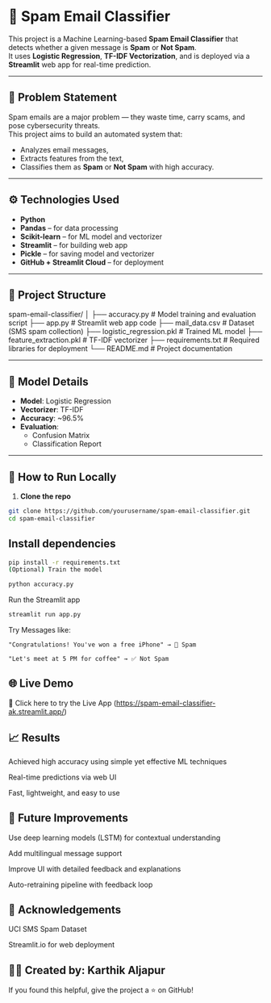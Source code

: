 # 📩 Spam Email Classifier

This project is a Machine Learning-based **Spam Email Classifier** that detects whether a given message is **Spam** or **Not Spam**.  
It uses **Logistic Regression**, **TF-IDF Vectorization**, and is deployed via a **Streamlit** web app for real-time prediction.

---

## 🧠 Problem Statement

Spam emails are a major problem — they waste time, carry scams, and pose cybersecurity threats.  
This project aims to build an automated system that:
- Analyzes email messages,
- Extracts features from the text,
- Classifies them as **Spam** or **Not Spam** with high accuracy.

---

## ⚙️ Technologies Used

- **Python**
- **Pandas** – for data processing
- **Scikit-learn** – for ML model and vectorizer
- **Streamlit** – for building web app
- **Pickle** – for saving model and vectorizer
- **GitHub + Streamlit Cloud** – for deployment

---

## 📂 Project Structure

spam-email-classifier/ │ ├── accuracy.py # Model training and evaluation script ├── app.py # Streamlit web app code ├── mail_data.csv # Dataset (SMS spam collection) ├── logistic_regression.pkl # Trained ML model ├── feature_extraction.pkl # TF-IDF vectorizer ├── requirements.txt # Required libraries for deployment └── README.md # Project documentation


---

## 🧪 Model Details

- **Model**: Logistic Regression
- **Vectorizer**: TF-IDF
- **Accuracy**: ~96.5%
- **Evaluation**:
  - Confusion Matrix
  - Classification Report

---

## 🚀 How to Run Locally

1. **Clone the repo**
```bash
git clone https://github.com/yourusername/spam-email-classifier.git
cd spam-email-classifier
```
## Install dependencies

```bash
pip install -r requirements.txt
(Optional) Train the model
```

```bash
python accuracy.py
 ```
Run the Streamlit app


```bash
streamlit run app.py
```
Try Messages like:

```"Congratulations! You've won a free iPhone" → 🚨 Spam```

```"Let's meet at 5 PM for coffee" → ✅ Not Spam```

## 🌐 Live Demo
🔗 Click here to try the Live App
(https://spam-email-classifier-ak.streamlit.app/)

## 📈 Results
Achieved high accuracy using simple yet effective ML techniques

Real-time predictions via web UI

Fast, lightweight, and easy to use

## 🔮 Future Improvements
Use deep learning models (LSTM) for contextual understanding

Add multilingual message support

Improve UI with detailed feedback and explanations

Auto-retraining pipeline with feedback loop

## 🙌 Acknowledgements
UCI SMS Spam Dataset

Streamlit.io for web deployment

## 👨‍💻 Created by: Karthik Aljapur
If you found this helpful, give the project a ⭐ on GitHub!

